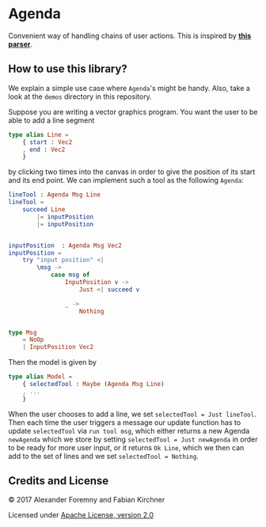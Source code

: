 # Agenda

Convenient way of handling chains of user actions.  This is inspired by **[this
parser][parser]**.

[parser]: http://package.elm-lang.org/packages/elm-tools/parser/1.0.2/


## How to use this library?

We explain a simple use case where `Agenda`'s might be handy.  Also, take
a look at the `demos` directory in this repository.

Suppose you are writing a vector graphics program.  You want the user to
be able to add a line segment

```elm
type alias Line =
    { start : Vec2
    , end : Vec2
    }
```

by clicking two times into the canvas in order to give the position of
its start and its end point.  We can implement such a tool as the
following `Agenda`:

```elm
lineTool : Agenda Msg Line
lineTool =
    succeed Line
        |= inputPosition
        |= inputPosition


inputPosition  : Agenda Msg Vec2
inputPosition =
    try "input position" <|
        \msg ->
            case msg of
                InputPosition v ->
                    Just <| succeed v

                _ ->
                    Nothing


type Msg
    = NoOp
    | InputPosition Vec2
```

Then the model is given by

```elm
type alias Model =
    { selectedTool : Maybe (Agenda Msg Line)
    , ...
    }
```

When the user chooses to add a line, we set `selectedTool = Just
lineTool`.  Then each time the user triggers a message our update
function has to update `selectedTool` via `run tool msg`, which either
returns a new Agenda `newAgenda` which we store by setting `selectedTool
= Just newAgenda` in order to be ready for more user input, or it
returns `Ok Line`, which we then can add to the set of lines and we
set `selectedTool = Nothing`.


## Credits and License

&copy; 2017 Alexander Foremny and Fabian Kirchner

Licensed under [Apache License, version 2.0](LICENSE)
